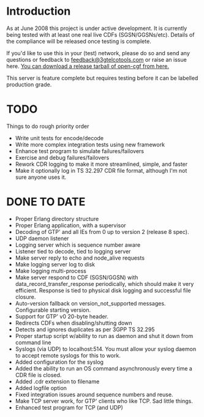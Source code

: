 # Introduction #

As at June 2008 this project is under active development. It is currently being tested with at least one real live CDFs (SGSN/GGSNs/etc). Details of the compliance will be released once testing is complete.

If you'd like to use this in your (test) network, please do so and send any questions or feedback to feedback@3gtelcotools.com or raise an issue here. [You can download a release tarball of open-cgf from here.](http://www.3gtelcotools.com/3GPP/charging_gateway_function_cgf.html)

This server is feature complete but requires testing before it can be labelled production grade.

# TODO #

Things to do rough priority order


  * Write unit tests for encode/decode
  * Write more complex integration tests using new framework
  * Enhance test program to simulate failures/failovers
  * Exercise and debug failures/failovers
  * Rework CDR logging to make it more streamlined, simple, and faster
  * Make it optionally log in TS 32.297 CDR file format, although I'm not sure anyone uses it.

# DONE TO DATE #

  * Proper Erlang directory structure
  * Proper Erlang application, with a supervisor
  * Decoding of GTP' and all IEs from 0 up to version 2 (release 8 spec).
  * UDP daemon listener
  * Logging server which is sequence number aware
  * Listener tied to decode, tied to logging server
  * Make server reply to echo and node\_alive requests
  * Make logging server log to disk
  * Make logging multi-process
  * Make server respond to CDF (SGSN/GGSN) with data\_record\_transfer\_response periodically, which should make it very efficient. Response is tied to physical disk logging and successful file closure.
  * Auto-version fallback on version\_not\_supported messages. Configurable starting version.
  * Support for GTP' v0 20-byte header.
  * Redirects CDFs when disabling/shutting down
  * Detects and ignores duplicates as per 3GPP TS 32.295
  * Proper startup script w/ability to run as daemon and shut it down from command line
  * Syslogs (via UDP) to localhost:514. You must allow your syslog daemon to accept remote syslogs for this to work.
  * Added configuration for the syslog
  * Added the ability to run an OS command asynchronously every time a CDR file is closed.
  * Added .cdr extension to filename
  * Added logfile option
  * Fixed integration issues around sequence numbers and reuse.
  * Make TCP server work, for GTP' clients who like TCP. Sad little things.
  * Enhanced test program for TCP (and UDP)